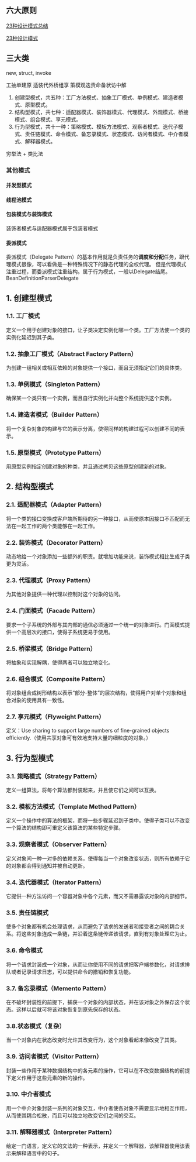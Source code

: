 ## 六大原则

[23种设计模式总结](https://www.cnblogs.com/tongkey/p/7170826.html) 

[23种设计模式](http://www.cnblogs.com/beijiguangyong/archive/2010/11/15/2302807.html)

## 三大类
new, struct, invoke

工抽单建原 适装代外桥组享 策模观迭责命备状访中解

1.	创建型模式，共五种：工厂方法模式、抽象工厂模式、单例模式、建造者模式、原型模式。
2.	结构型模式，共七种：适配器模式、装饰器模式、代理模式、外观模式、桥接模式、组合模式、享元模式。
3.	行为型模式，共十一种：策略模式、模板方法模式、观察者模式、迭代子模式、责任链模式、命令模式、备忘录模式、状态模式、访问者模式、中介者模式、解释器模式。

穷举法 + 类比法

### 其他模式
#### 并发型模式
#### 线程池模式
#### 包装模式与装饰模式
装饰者模式与适配器模式属于包装者模式

#### 委派模式
委派模式（Delegate Pattern）的基本作用就是负责任务的**调度和分配**任务，跟代理模式很像，可以看做是一种特殊情况下的静态代理的全权代理。
但是代理模式注重过程，而委派模式注重结构。属于行为模式，一般以Delegate结尾。
BeanDefinitionParserDelegate

## 1. 创建型模式
### 1.1. 工厂模式
定义一个用于创建对象的接口，让子类决定实例化哪一个类。工厂方法使一个类的实例化延迟到其子类。
### 1.2. 抽象工厂模式（Abstract Factory Pattern）
为创建一组相关或相互依赖的对象提供一个接口，而且无须指定它们的具体类。
### 1.3. 单例模式（Singleton Pattern）
确保某一个类只有一个实例，而且自行实例化并向整个系统提供这个实例。
### 1.4. 建造者模式（Builder Pattern）
将一个复杂对象的构建与它的表示分离，使得同样的构建过程可以创建不同的表示。
### 1.5. 原型模式（Prototype Pattern）
用原型实例指定创建对象的种类，并且通过拷贝这些原型创建新的对象。

## 2. 结构型模式
### 2.1. 适配器模式（Adapter Pattern）
将一个类的接口变换成客户端所期待的另一种接口，从而使原本因接口不匹配而无法在一起工作的两个类能够在一起工作。
### 2.2. 装饰模式（Decorator Pattern）
动态地给一个对象添加一些额外的职责。就增加功能来说，装饰模式相比生成子类更为灵活。
### 2.3. 代理模式（Proxy Pattern）
为其他对象提供一种代理以控制对这个对象的访问。
### 2.4. 门面模式（Facade Pattern）
要求一个子系统的外部与其内部的通信必须通过一个统一的对象进行。门面模式提供一个高层次的接口，使得子系统更易于使用。
### 2.5. 桥梁模式（Bridge Pattern）
将抽象和实现解耦，使得两者可以独立地变化。
### 2.6. 组合模式（Composite Pattern）
将对象组合成树形结构以表示“部分-整体”的层次结构，使得用户对单个对象和组合对象的使用具有一致性。
### 2.7. 享元模式（Flyweight Pattern）
定义：Use sharing to support large numbers of fine-grained objects efficiently.（使用共享对象可有效地支持大量的细粒度的对象。）

## 3. 行为型模式
### 3.1. 策略模式（Strategy Pattern）
定义一组算法，将每个算法都封装起来，并且使它们之间可以互换。
### 3.2. 模板方法模式（Template Method Pattern）
定义一个操作中的算法的框架，而将一些步骤延迟到子类中。使得子类可以不改变一个算法的结构即可重定义该算法的某些特定步骤。
### 3.3. 观察者模式（Observer Pattern）
定义对象间一种一对多的依赖关系，使得每当一个对象改变状态，则所有依赖于它的对象都会得到通知并被自动更新。
### 3.4. 迭代器模式（Iterator Pattern）
它提供一种方法访问一个容器对象中各个元素，而又不需暴露该对象的内部细节。
### 3.5. 责任链模式
使多个对象都有机会处理请求，从而避免了请求的发送者和接受者之间的耦合关系。将这些对象连成一条链，并沿着这条链传递该请求，直到有对象处理它为止。
### 3.6. 命令模式
将一个请求封装成一个对象，从而让你使用不同的请求把客户端参数化，对请求排队或者记录请求日志，可以提供命令的撤销和恢复功能。
### 3.7. 备忘录模式（Memento Pattern）
在不破坏封装性的前提下，捕获一个对象的内部状态，并在该对象之外保存这个状态。这样以后就可将该对象恢复到原先保存的状态。
### 3.8.状态模式（复杂）
当一个对象内在状态改变时允许其改变行为，这个对象看起来像改变了其类。
### 3.9. 访问者模式（Visitor Pattern）
封装一些作用于某种数据结构中的各元素的操作，它可以在不改变数据结构的前提下定义作用于这些元素的新的操作。
### 3.10. 中介者模式
用一个中介对象封装一系列的对象交互，中介者使各对象不需要显示地相互作用，从而使其耦合松散，而且可以独立地改变它们之间的交互。
### 3.11. 解释器模式（Interpreter Pattern）
给定一门语言，定义它的文法的一种表示，并定义一个解释器，该解释器使用该表示来解释语言中的句子。

 



